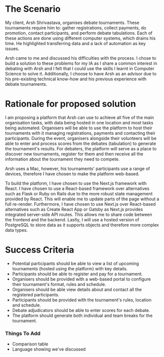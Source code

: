 # The Scenario

My client, Arsh Shrivastava, organises debate tournaments. These tournaments require him to: gather registrations, collect payments, do promotion, contact participants, and perform debate tabulations. Each of these actions are done using different computer systems, which drains his time. He highlighted transferring data and a lack of automation as key issues.

Arsh came to me and discussed his difficulties with the process. I chose to build a solution to these problems for my IA as I share a common interest in debating with Arsh and I felt that I could use the skills I learnt in Computer Science to solve it. Additionally, I choose to have Arsh as an advisor due to his pre-existing technical know-how and his previous experience with debate tournaments.

# Rationale for proposed solution

I am proposing a platform that Arsh can use to achieve all five of the main organisation tasks, with data being hosted in one location and most tasks being automated. Organisers will be able to use the platform to host their tournaments with it managing registrations, payments and contacting their participants. During the event, organisers alongside their volunteers will be able to enter and process scores from the debates (tabulation) to generate the tournament's results. For debaters, the platform will serve as a place to discover new tournaments, register for them and then receive all the information about the tournament they need to compete.

Arsh uses a Mac, however, his tournaments' participants use a range of devices, therefore I have chosen to make the platform web-based.

To build the platform, I have chosen to use the Next.js framework with React. I have chosen to use a React-based framework over alternatives such as Flask or Ruby on Rails due to the more robust state management provided by React. This will enable me to update parts of the page without a full re-render. Furthermore, I have chosen to use Next.js over React-based alternatives such as Create React App or Gatsby as Next.js provides integrated server-side API routes. This allows me to share code between the frontend and the backend. Lastly, I will use a hosted version of PostgreSQL to store data as it supports objects and therefore more complex data types. 

# Success Criteria

- Potential participants should be able to view a list of upcoming tournaments (hosted using the platform) with key details.
- Participants should be able to register and pay for a tournament.
- Organisers should be provided with a web-based portal to configure their tournament's format, rules and schedule.
- Organisers should be able view details about and contact all the registered participants.
- Participants should be provided with the tournament's rules, location and schedule.
- Debate adjudicators should be able to enter scores for each debate.
- The platform should generate both individual and team breaks for the tournament.

### Things To Add

- Comparison table
- Language showing we've discussed